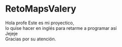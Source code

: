 # RetoMapsValery
Hola profe
Este es mi proyectico,  
lo quise hacer en inglés para retarme a programar así  
Jejeje  
Gracias por su atención.
